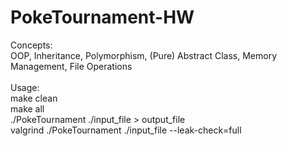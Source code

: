 # PokeTournament-HW

Concepts: <br />
OOP, Inheritance, Polymorphism, (Pure) Abstract Class, Memory Management, File Operations<br />
<br />
Usage: <br />
make clean <br />
make all <br />
./PokeTournament ./input_file > output_file <br />
valgrind ./PokeTournament ./input_file --leak-check=full

